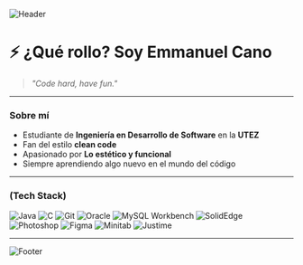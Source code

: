 <!-- Banner de bienvenida -->
![Header](https://capsule-render.vercel.app/api?type=rect&color=0:000000,100:8B0000&height=150&section=header&text=Welcome%20to%20my%20World%20&fontColor=ffffff&fontSize=40&animation=fadeIn)

# ⚡ ¿Qué rollo? Soy Emmanuel Cano  

> *"Code hard, have fun."*  

---

### Sobre mí
-  Estudiante de **Ingeniería en Desarrollo de Software** en la **UTEZ**  
-  Fan del estilo **clean code**  
-  Apasionado por **Lo estético y funcional**  
-  Siempre aprendiendo algo nuevo en el mundo del código  

---

### (Tech Stack)
![Java](https://img.shields.io/badge/Java-000000?style=for-the-badge&logo=openjdk&logoColor=red)
![C](https://img.shields.io/badge/C-000000?style=for-the-badge&logo=c&logoColor=blue)
![Git](https://img.shields.io/badge/Git-000000?style=for-the-badge&logo=git&logoColor=orange)
![Oracle](https://img.shields.io/badge/Oracle-000000?style=for-the-badge&logo=oracle&logoColor=red)
![MySQL Workbench](https://img.shields.io/badge/MySQL%20Workbench-000000?style=for-the-badge&logo=mysql&logoColor=white)
![SolidEdge](https://img.shields.io/badge/SolidEdge-000000?style=for-the-badge&logo=siemens&logoColor=cyan)
![Photoshop](https://img.shields.io/badge/Photoshop-000000?style=for-the-badge&logo=adobephotoshop&logoColor=31A8FF)
![Figma](https://img.shields.io/badge/Figma-000000?style=for-the-badge&logo=figma&logoColor=white)
![Minitab](https://img.shields.io/badge/Minitab-000000?style=for-the-badge&logoColor=33FF99)
![Justime](https://img.shields.io/badge/Justime-000000?style=for-the-badge&logoColor=FF33CC)

---

![Footer](https://capsule-render.vercel.app/api?type=rect&color=0:8B0000,100:000000&height=70&section=footer&text=%20Starting%20out%20as%20a%20Developer&fontColor=ffffff)
